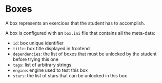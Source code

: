 # Boxes

A box represents an exercices that the student has to accomplish.

A box is configured with an `box.ini` file that contains all the meta-data:
* `id`: box unique identifier
* `title`: box title displayed in frontend
* `dependencies`: the list of boxes that must be unlocked by the student before trying this one
* `tags`: list of arbitrary strings
* `engine`: engine used to test this box
* `stars`: the list of stars that can be unlocked in this box
